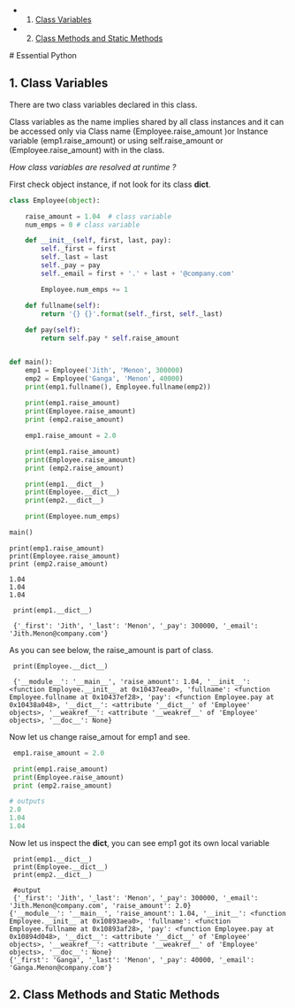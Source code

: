 <!-- vscode-markdown-toc -->
* 1. [Class Variables](#ClassVariables)
* 2. [Class Methods and Static Methods](#ClassMethodsandStaticMethods)

<!-- vscode-markdown-toc-config
	numbering=true
	autoSave=true
	/vscode-markdown-toc-config -->
<!-- /vscode-markdown-toc --># Essential Python  



##  1. <a name='ClassVariables'></a>Class Variables 

There are two class variables declared in this class.

Class variables as the name implies shared by all class instances and it can be accessed only via Class name (Employee.raise_amount )or Instance variable (emp1.raise_amount) or using self.raise_amount or (Employee.raise_amount) with in the class. 

_How class variables are resolved at runtime ?_

First check object instance, if not look for its class __dict__. 

```python
class Employee(object):

    raise_amount = 1.04  # class variable
    num_emps = 0 # class variable

    def __init__(self, first, last, pay):
        self._first = first
        self._last = last
        self._pay = pay
        self._email = first + '.' + last + '@company.com'

        Employee.num_emps += 1

    def fullname(self):
        return '{} {}'.format(self._first, self._last)
    
    def pay(self):
        return self.pay * self.raise_amount


def main():
    emp1 = Employee('Jith', 'Menon', 300000)
    emp2 = Employee('Ganga', 'Menon', 40000)
    print(emp1.fullname(), Employee.fullname(emp2))
    
    print(emp1.raise_amount)
    print(Employee.raise_amount)
    print (emp2.raise_amount)

    emp1.raise_amount = 2.0 

    print(emp1.raise_amount)
    print(Employee.raise_amount)
    print (emp2.raise_amount)

    print(emp1.__dict__)
    print(Employee.__dict__)
    print(emp2.__dict__)

    print(Employee.num_emps)

main()

```

```shell
print(emp1.raise_amount)
print(Employee.raise_amount)
print (emp2.raise_amount)

1.04
1.04
1.04

```


```shell
 print(emp1.__dict__)
 
 {'_first': 'Jith', '_last': 'Menon', '_pay': 300000, '_email': 'Jith.Menon@company.com'}
```
As you can see below, the raise_amount is part of class.
```
 print(Employee.__dict__)
 
 {'__module__': '__main__', 'raise_amount': 1.04, '__init__': <function Employee.__init__ at 0x10437eea0>, 'fullname': <function Employee.fullname at 0x10437ef28>, 'pay': <function Employee.pay at 0x10438a048>, '__dict__': <attribute '__dict__' of 'Employee' objects>, '__weakref__': <attribute '__weakref__' of 'Employee' objects>, '__doc__': None}

```

Now let us change raise_amout for emp1 and see. 

```python
 emp1.raise_amount = 2.0 

 print(emp1.raise_amount)
 print(Employee.raise_amount)
 print (emp2.raise_amount)

# outputs 
2.0
1.04
1.04
```
Now let us inspect the __dict__, you can see emp1 got its own local variable

```shell
 print(emp1.__dict__)
 print(Employee.__dict__)
 print(emp2.__dict__)

 #output  
 {'_first': 'Jith', '_last': 'Menon', '_pay': 300000, '_email': 'Jith.Menon@company.com', 'raise_amount': 2.0}
{'__module__': '__main__', 'raise_amount': 1.04, '__init__': <function Employee.__init__ at 0x10893aea0>, 'fullname': <function Employee.fullname at 0x10893af28>, 'pay': <function Employee.pay at 0x10894d048>, '__dict__': <attribute '__dict__' of 'Employee' objects>, '__weakref__': <attribute '__weakref__' of 'Employee' objects>, '__doc__': None}
{'_first': 'Ganga', '_last': 'Menon', '_pay': 40000, '_email': 'Ganga.Menon@company.com'}
```

##  2. <a name='ClassMethodsandStaticMethods'></a>Class Methods and Static Methods

